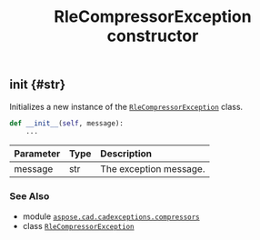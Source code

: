﻿---
title: RleCompressorException constructor
second_title: Aspose.CAD for Python via .NET API References
description: 
type: docs
weight: 10
url: /python-net/aspose.cad.cadexceptions.compressors/rlecompressorexception/__init__/
is_root: false
---

## __init__ {#str}

Initializes a new instance of the [`RleCompressorException`](/cad/python-net/aspose.cad.cadexceptions.compressors/rlecompressorexception) class.



```python
def __init__(self, message):
    ...
```


| Parameter | Type | Description |
| :- | :- | :- |
| message | str | The exception message. |



### See Also
* module [`aspose.cad.cadexceptions.compressors`](../../)
* class [`RleCompressorException`](/cad/python-net/aspose.cad.cadexceptions.compressors/rlecompressorexception)
